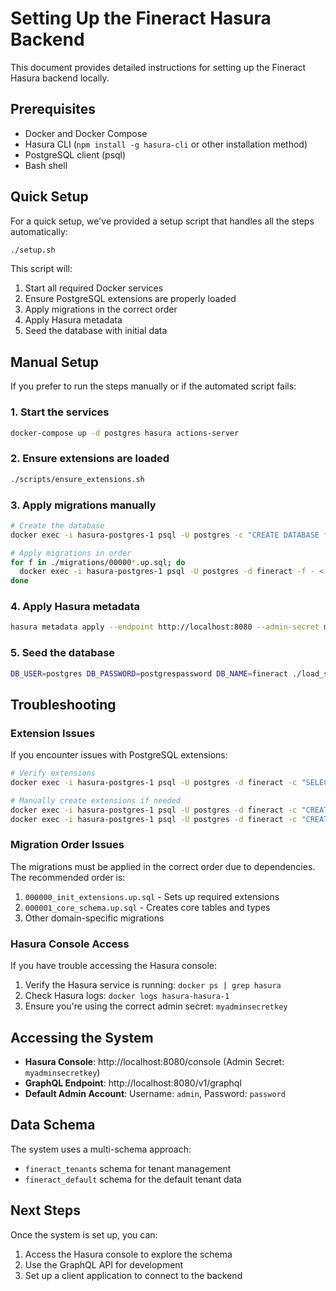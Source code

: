 # Setting Up the Fineract Hasura Backend

This document provides detailed instructions for setting up the Fineract Hasura backend locally.

## Prerequisites

- Docker and Docker Compose
- Hasura CLI (`npm install -g hasura-cli` or other installation method)
- PostgreSQL client (psql)
- Bash shell

## Quick Setup

For a quick setup, we've provided a setup script that handles all the steps automatically:

```bash
./setup.sh
```

This script will:
1. Start all required Docker services
2. Ensure PostgreSQL extensions are properly loaded
3. Apply migrations in the correct order
4. Apply Hasura metadata
5. Seed the database with initial data

## Manual Setup

If you prefer to run the steps manually or if the automated script fails:

### 1. Start the services

```bash
docker-compose up -d postgres hasura actions-server
```

### 2. Ensure extensions are loaded

```bash
./scripts/ensure_extensions.sh
```

### 3. Apply migrations manually

```bash
# Create the database
docker exec -i hasura-postgres-1 psql -U postgres -c "CREATE DATABASE fineract WITH OWNER = postgres ENCODING = 'UTF8';"

# Apply migrations in order
for f in ./migrations/00000*.up.sql; do
  docker exec -i hasura-postgres-1 psql -U postgres -d fineract -f - < "$f"
done
```

### 4. Apply Hasura metadata

```bash
hasura metadata apply --endpoint http://localhost:8080 --admin-secret myadminsecretkey
```

### 5. Seed the database

```bash
DB_USER=postgres DB_PASSWORD=postgrespassword DB_NAME=fineract ./load_seeds.sh
```

## Troubleshooting

### Extension Issues

If you encounter issues with PostgreSQL extensions:

```bash
# Verify extensions
docker exec -i hasura-postgres-1 psql -U postgres -d fineract -c "SELECT * FROM pg_extension;"

# Manually create extensions if needed
docker exec -i hasura-postgres-1 psql -U postgres -d fineract -c "CREATE EXTENSION IF NOT EXISTS \"uuid-ossp\";"
docker exec -i hasura-postgres-1 psql -U postgres -d fineract -c "CREATE EXTENSION IF NOT EXISTS \"pgcrypto\";"
```

### Migration Order Issues

The migrations must be applied in the correct order due to dependencies. The recommended order is:

1. `000000_init_extensions.up.sql` - Sets up required extensions
2. `000001_core_schema.up.sql` - Creates core tables and types
3. Other domain-specific migrations

### Hasura Console Access

If you have trouble accessing the Hasura console:

1. Verify the Hasura service is running: `docker ps | grep hasura`
2. Check Hasura logs: `docker logs hasura-hasura-1`
3. Ensure you're using the correct admin secret: `myadminsecretkey`

## Accessing the System

- **Hasura Console**: http://localhost:8080/console (Admin Secret: `myadminsecretkey`)
- **GraphQL Endpoint**: http://localhost:8080/v1/graphql
- **Default Admin Account**: Username: `admin`, Password: `password`

## Data Schema

The system uses a multi-schema approach:

- `fineract_tenants` schema for tenant management
- `fineract_default` schema for the default tenant data

## Next Steps

Once the system is set up, you can:

1. Access the Hasura console to explore the schema
2. Use the GraphQL API for development
3. Set up a client application to connect to the backend